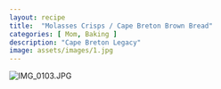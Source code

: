 ```yaml
---
layout: recipe
title:  "Molasses Crisps / Cape Breton Brown Bread"
categories: [ Mom, Baking ]
description: "Cape Breton Legacy"
image: assets/images/1.jpg
---
```

![IMG_0103.JPG]({{site.baseurl}}/image/IMG_0103.JPG)
